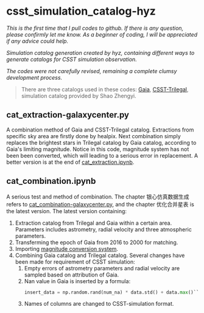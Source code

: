 # csst_simulation_catalog-hyz

*This is the first time that I pull codes to github. If there is any question, please confirmly let me know. As a beginner of coding, I will be appreciated if any advice could help.*

*Simulation catalog generation created by hyz, containing different ways to generate catalogs for CSST simulation observation.*

*The codes were not carefully revised, remaining a complete clumsy development process.*

> There are three catalogs used in these codes: [Gaia](https://gea.esac.esa.int/archive/), [CSST-Trilegal](https://nadc.china-vo.org/data/data/csst-trilegal/f), simulation catalog provided by Shao Zhengyi.

## cat_extraction-galaxycenter.py
A combination method of Gaia and CSST-Trilegal catalog. Extractions from specific sky area are firstly done by healpix. Next combination simply replaces the brightest stars in Trilegal catalog by Gaia catalog, according to Gaia's limiting magnitude. Notice in this code, magnitude system has not been been converted, which will leading to a serious error in replacement. A better version is at the end of [cat_extraction.ipynb](./cat_extraction.ipynb).


## cat_combination.ipynb
A serious test and method of combination. The chapter 银心仿真数据生成 refers to [cat_combination-galaxycenter.py](./cat_combination-galaxycenter.py), and the chapter 优化合并星表 is the latest version. The latest version containing:
1. Extraction catalog from Trilegal and Gaia within a certain area. Parameters includes astrometry, radial velocity and three atmospheric parameters.
2. Transferming the epoch of Gaia from 2016 to 2000 for matching.
3. Importing [magnitude conversion system](https://gea.esac.esa.int/archive/documentation/GDR3/Data_processing/chap_cu5pho/cu5pho_sec_photSystem/cu5pho_ssec_photRelations.html).
4. Combining Gaia catalog and Trilegal catalog. Several changes have been made for requirement of CSST simulation:
    1. Empty errors of astrometry parameters and radial velocity are sampled based on attribution of Gaia.
    2. Nan value in Gaia is inserted by a formula:
       ```python
       insert_data = np.random.rand(num_na) * data.std() + data.max()```
    3. Names of columns are changed to CSST-simulation format.
